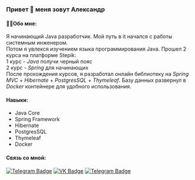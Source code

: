 ### Привет 👋 меня зовут Александр<br>

#### 👨‍💻Обо мне: <br>
Я начинающий Java разработчик. Мой путь в it начался с работы системным инженером. <br>
Потом я увлекся изучением языка программирования Java. Прошел 2 курса на платформе Stepik: <br>
1 курс - *Java* получи черный пояс<br>
2 курс - *Spring* для начинающих<br>
После прохождения курсов, я разработал онлайн библиотеку на *Spring MVC* + *Hibernate* + *PostgresSQL* + *Thymeleaf*.
Базу данных развернул в *Docker* контейнере для удобного использования.<br>
#### Навыки:
  * Java Core
  * Spring Framework
  * Hibernate
  * PostgresSQL
  * Thymeleaf
  * Docker<br>
#### Связь со мной:

 [![Telegram Badge](https://img.shields.io/badge/avt22-blue?style=flat&logo=Telegram&logoColor=white)](https://t.me/avt22)
 [![VK Badge](https://img.shields.io/badge/-VK-blue?style=flat&logo=vk&logoColor=white)](https://vk.com/id31915750)
 [![Telegram Badge](https://img.shields.io/badge/Yandex-darkorange?style=flat&logo=gmail&logoColor=white)](​​Aleksanderr7@yandex.ru)<br>



<!--
**sanya77/sanya77** is a ✨ _special_ ✨ repository because its `README.md` (this file) appears on your GitHub profile.

Here are some ideas to get you started:

- 🔭 I’m currently working on ...
- 🌱 I’m currently learning ...
- 👯 I’m looking to collaborate on ...
- 🤔 I’m looking for help with ...
- 💬 Ask me about ...
- 📫 How to reach me: ...
- 😄 Pronouns: ...
- ⚡ Fun fact: ...
-->
